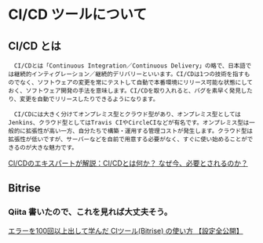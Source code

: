 # CI/CD ツールについて

## CI/CD とは
```
　CI/CDとは「Continuous Integration／Continuous Delivery」の略で、日本語では継続的インティグレーション／継続的デリバリーといいます。CI/CDは1つの技術を指すものでなく、ソフトウェアの変更を常にテストして自動で本番環境にリリース可能な状態にしておく、ソフトウェア開発の手法を意味します。CI/CDを取り入れると、バグを素早く発見したり、変更を自動でリリースしたりできるようになります。

　CI/CDには大きく分けてオンプレミス型とクラウド型があり、オンプレミス型としてはJenkins、クラウド型としてはTravis CIやCircleCIなどが有名です。オンプレミス型は一般的に拡張性が高い一方、自分たちで構築・運用する管理コストが発生します。クラウド型は拡張性が低いですが、サーバーなどを自前で用意する必要がなく、すぐに使い始めることができるのが大きな魅力です。
```

[CI/CDのエキスパートが解説：CI/CDとは何か？ なぜ今、必要とされるのか？](https://codezine.jp/article/detail/11083)


## Bitrise 

### Qiita 書いたので、これを見れば大丈夫そう。
[エラーを100回以上出して学んだ CIツール(Bitrise) の使い方 【設定全公開】](https://qiita.com/yamatatsu10969/items/b37d7ed2b26127e76879)

